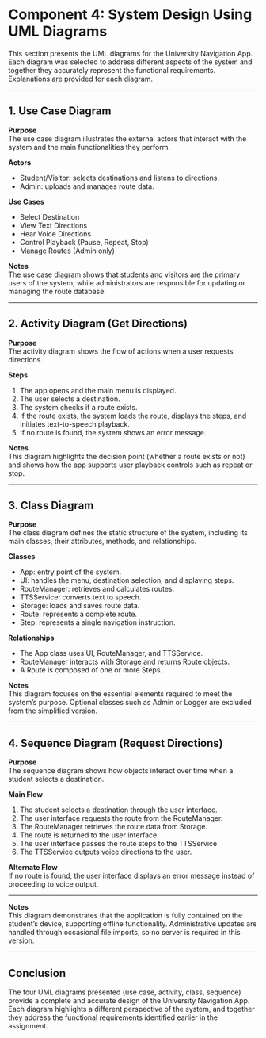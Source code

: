 # Component 4: System Design Using UML Diagrams

This section presents the UML diagrams for the University Navigation App. Each diagram was selected to address different aspects of the system and together they accurately represent the functional requirements. Explanations are provided for each diagram.

---

## 1. Use Case Diagram

**Purpose**  
The use case diagram illustrates the external actors that interact with the system and the main functionalities they perform.

**Actors**  
- Student/Visitor: selects destinations and listens to directions.  
- Admin: uploads and manages route data.  

**Use Cases**  
- Select Destination  
- View Text Directions  
- Hear Voice Directions  
- Control Playback (Pause, Repeat, Stop)  
- Manage Routes (Admin only)  

**Notes**  
The use case diagram shows that students and visitors are the primary users of the system, while administrators are responsible for updating or managing the route database.

---

## 2. Activity Diagram (Get Directions)

**Purpose**  
The activity diagram shows the flow of actions when a user requests directions.

**Steps**  
1. The app opens and the main menu is displayed.  
2. The user selects a destination.  
3. The system checks if a route exists.  
4. If the route exists, the system loads the route, displays the steps, and initiates text-to-speech playback.  
5. If no route is found, the system shows an error message.  

**Notes**  
This diagram highlights the decision point (whether a route exists or not) and shows how the app supports user playback controls such as repeat or stop.

---

## 3. Class Diagram

**Purpose**  
The class diagram defines the static structure of the system, including its main classes, their attributes, methods, and relationships.

**Classes**  
- App: entry point of the system.  
- UI: handles the menu, destination selection, and displaying steps.  
- RouteManager: retrieves and calculates routes.  
- TTSService: converts text to speech.  
- Storage: loads and saves route data.  
- Route: represents a complete route.  
- Step: represents a single navigation instruction.  

**Relationships**  
- The App class uses UI, RouteManager, and TTSService.  
- RouteManager interacts with Storage and returns Route objects.  
- A Route is composed of one or more Steps.  

**Notes**  
This diagram focuses on the essential elements required to meet the system’s purpose. Optional classes such as Admin or Logger are excluded from the simplified version.

---

## 4. Sequence Diagram (Request Directions)

**Purpose**  
The sequence diagram shows how objects interact over time when a student selects a destination.

**Main Flow**  
1. The student selects a destination through the user interface.  
2. The user interface requests the route from the RouteManager.  
3. The RouteManager retrieves the route data from Storage.  
4. The route is returned to the user interface.  
5. The user interface passes the route steps to the TTSService.  
6. The TTSService outputs voice directions to the user.  

**Alternate Flow**  
If no route is found, the user interface displays an error message instead of proceeding to voice output.

---



**Notes**  
This diagram demonstrates that the application is fully contained on the student’s device, supporting offline functionality. Administrative updates are handled through occasional file imports, so no server is required in this version.

---

## Conclusion

The four UML diagrams presented (use case, activity, class, sequence) provide a complete and accurate design of the University Navigation App. Each diagram highlights a different perspective of the system, and together they address the functional requirements identified earlier in the assignment.
